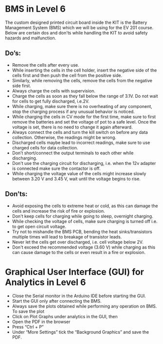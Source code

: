 # BMS in Level 6

The custom designed printed circuit board inside the KIT is the Battery Management System (BMS) which we will be using for the EV 201 course. Below are certain dos and don'ts while handling the KIT to avoid safety hazards and malfunction.

## Do’s:


- Remove the cells after every use.
- While inserting the cells in the cell holder, insert the negative side of the cells first and then push the cell from the positive side.
- Similarly, while removing the cells, remove the cells from the negative side first.
- Always charge the cells with supervision.
- Charge the cells as soon as they fall below the range of 3.1V. Do not wait for cells to get fully discharged, i.e.2V. 
- While charging, make sure there is no overheating of any component, stop the charging process if any unusual behavior is noticed.
- While charging the cells in CV mode for the first time, make sure to first remove the batteries and set the voltage of pot to a safe level. Once the voltage is set, there is no need to change it again afterward.
- Always connect the cells and turn the kill switch on before any data collection. Otherwise, the readings might be wrong.
- Discharged cells maybe lead to incorrect readings, make sure to use charged cells for data collection.
- Don’t short/connect the output terminals to each other while discharging.
- Don't use the charging circuit for discharging, i.e. when the 12v adapter is connected make sure the contactor is off.
- While charging the voltage value of the cells might increase slowly between 3.20 V and 3.45 V, wait until the voltage begins to rise.

## Don’ts:


- Avoid exposing the cells to extreme heat or cold, as this can damage the cells and increase the risk of fire or explosion.
- Don't keep cells for charging while going to sleep, overnight charging.
- While checking the voltage of cells, make sure charging is turned off i.e. to get open circuit voltage.
- Try not to mishandle the BMS PCB, bending the heat sinks/transistors multiple times will lead to breakage of transistor leads.
- Never let the cells get over discharged, i.e. cell voltage below 2V.
- Don't exceed the recommended voltage (3.60 V) while charging as this can cause damage to the cells or even result in a fire or explosion.

# Graphical User Interface (GUI) for Analytics in Level 6

- Close the Serial monitor in the Arduino IDE before starting the GUI.
- Start the GUI only after connecting the BMS.
- Always save the plots obtained while performing any operation on BMS. To save the plot 
- Click on Plot Graphs under analytics in the GUI, then 
- Open the PDF in the browser  
- Press “Ctrl + P” 
- Under “More Settings” tick the “Background Graphics” and save the PDF.
